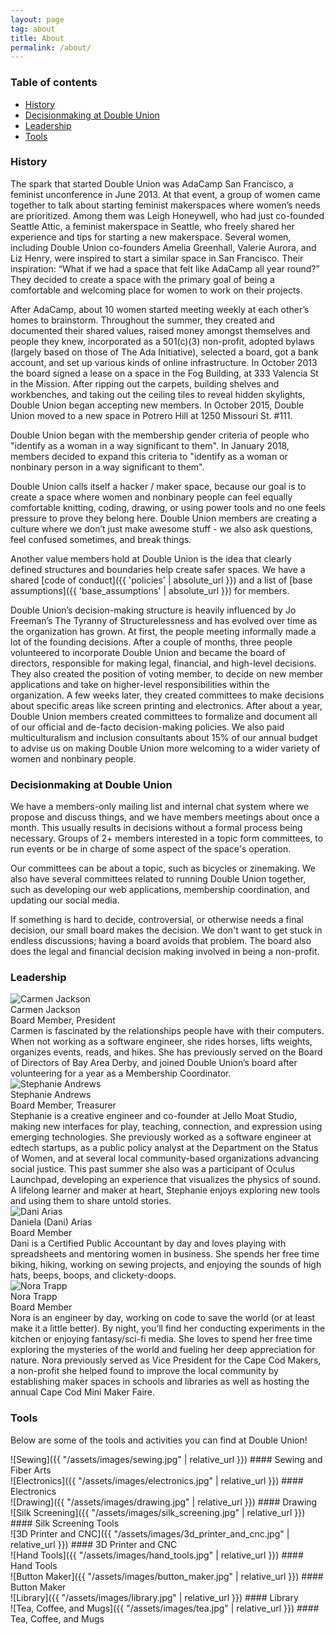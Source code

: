 ```yaml
---
layout: page
tag: about
title: About
permalink: /about/
---
```


### Table of contents

* [History](#history)
* [Decisionmaking at Double Union](#decisionmaking-at-double-union)
* [Leadership](#leadership)
* [Tools](#tools)

### History

The spark that started Double Union was AdaCamp San Francisco, a feminist unconference in June 2013. At that event, a group of women came together to talk about starting feminist makerspaces where women’s needs are prioritized. Among them was Leigh Honeywell, who had just co-founded Seattle Attic, a feminist makerspace in Seattle, who freely shared her experience and tips for starting a new makerspace. Several women, including Double Union co-founders Amelia Greenhall, Valerie Aurora, and Liz Henry, were inspired to start a similar space in San Francisco. Their inspiration: “What if we had a space that felt like AdaCamp all year round?” They decided to create a space with the primary goal of being a comfortable and welcoming place for women to work on their projects.

After AdaCamp, about 10 women started meeting weekly at each other’s homes to brainstorm. Throughout the summer, they created and documented their shared values, raised money amongst themselves and people they knew, incorporated as a 501(c)(3) non-profit, adopted bylaws (largely based on those of The Ada Initiative), selected a board, got a bank account, and set up various kinds of online infrastructure. In October 2013 the board signed a lease on a space in the Fog Building, at 333 Valencia St in the Mission. After ripping out the carpets, building shelves and workbenches, and taking out the ceiling tiles to reveal hidden skylights, Double Union began accepting new members. In October 2015, Double Union moved to a new space in Potrero Hill at 1250 Missouri St. #111.

Double Union began with the membership gender criteria of people who "identify as a woman in a way significant to them". In January 2018, members decided to expand this criteria to "identify as a woman or nonbinary person in a way significant to them".

Double Union calls itself a hacker / maker space, because our goal is to create a space where women and nonbinary people can feel equally comfortable knitting, coding, drawing, or using power tools and no one feels pressure to prove they belong here. Double Union members are creating a culture where we don’t just make awesome stuff - we also ask questions, feel confused sometimes, and break things.

Another value members hold at Double Union is the idea that clearly defined structures and boundaries help create safer spaces. We have a shared [code of conduct]({{ 'policies' | absolute_url }}) and a list of [base assumptions]({{ 'base_assumptions' | absolute_url }}) for members.

Double Union’s decision-making structure is heavily influenced by Jo Freeman’s The Tyranny of Structurelessness and has evolved over time as the organization has grown. At first, the people meeting informally made a lot of the founding decisions. After a couple of months, three people volunteered to incorporate Double Union and became the board of directors, responsible for making legal, financial, and high-level decisions. They also created the position of voting member, to decide on new member applications and take on higher-level responsibilities within the organization. A few weeks later, they created committees to make decisions about specific areas like screen printing and electronics. After about a year, Double Union members created committees to formalize and document all of our official and de-facto decision-making policies. We also paid multiculturalism and inclusion consultants about 15% of our annual budget to advise us on making Double Union more welcoming to a wider variety of women and nonbinary people.


### Decisionmaking at Double Union

We have a members-only mailing list and internal chat system where we propose and discuss things, and we have members meetings about once a month. This usually results in decisions without a formal process being necessary. Groups of 2+ members interested in a topic form committees, to run events or be in charge of some aspect of the space's operation.

Our committees can be about a topic, such as bicycles or zinemaking. We also have several committees related to running Double Union together, such as developing our web applications, membership coordination, and updating our social media.

If something is hard to decide, controversial, or otherwise needs a final decision, our small board makes the decision. We don't want to get stuck in endless discussions; having a board avoids that problem. The board also does the legal and financial decision making involved in being a non-profit.

### Leadership

<div class='leader'>
  <img 
    src='{{ "/assets/images/board/carmen-jackson.jpg" | relative_url }}' 
    alt='Carmen Jackson'
  />
  <div class='details'>
    <div class='name'>Carmen Jackson</div>
    <div class='title'>Board Member, President</div>
    <div class='bio'>
      Carmen is fascinated by the relationships people have with their computers. When not working as a software engineer, she rides horses, lifts weights, organizes events, reads, and hikes. She has previously served on the Board of Directors of Bay Area Derby, and joined Double Union’s board after volunteering for a year as a Membership Coordinator.
    </div>
  </div>
</div>

<div class='leader'>
  <img 
    src='{{ "/assets/images/board/stephanie-andrews.jpg" | relative_url }}' 
    alt='Stephanie Andrews'
  />
  <div class='details'>
    <div class='name'>Stephanie Andrews</div>
    <div class='title'>Board Member, Treasurer</div>
    <div class='bio'>
      Stephanie is a creative engineer and co-founder at Jello Moat Studio, making new interfaces for play, teaching, connection, and expression using emerging technologies. She previously worked as a software engineer at edtech startups, as a public policy analyst at the Department on the Status of Women, and at several local community-based organizations advancing social justice. This past summer she also was a participant of Oculus Launchpad, developing an experience that visualizes the physics of sound. A lifelong learner and maker at heart, Stephanie enjoys exploring new tools and using them to share untold stories.
    </div>
  </div>
</div>

<div class='leader'>
  <img 
    src='{{ "/assets/images/board/dani-arias.jpg" | relative_url }}' 
    alt='Dani Arias'
  />
  <div class='details'>
    <div class='name'>Daniela (Dani) Arias</div>
    <div class='title'>Board Member</div>
    <div class='bio'>
      Dani is a Certified Public Accountant by day and loves playing with spreadsheets and mentoring women in business. She spends her free time biking, hiking, working on sewing projects, and enjoying the sounds of high hats, beeps, boops, and clickety-doops.
    </div>
  </div>
</div>

<div class='leader'>
  <img 
    src='{{ "/assets/images/board/nora-trapp.jpg" | relative_url }}' 
    alt='Nora Trapp'
  />
  <div class='details'>
    <div class='name'>Nora Trapp</div>
    <div class='title'>Board Member</div>
    <div class='bio'>
      Nora is an engineer by day, working on code to save the world (or at least make it a little better). By night, you’ll find her conducting experiments in the kitchen or enjoying fantasy/sci-fi media. She loves to spend her free time exploring the mysteries of the world and fueling her deep appreciation for nature. Nora previously served as Vice President for the Cape Cod Makers, a non-profit she helped found to improve the local community by establishing maker spaces in schools and libraries as well as hosting the annual Cape Cod Mini Maker Faire.
    </div>
  </div>
</div>

### Tools

Below are some of the tools and activities you can find at Double Union!

<div class='tools' markdown='1'>
  <div class='tool' markdown='1'>
![Sewing]({{ "/assets/images/sewing.jpg" | relative_url }})
#### Sewing and Fiber Arts
  </div>

  <div class='tool' markdown='1'>
![Electronics]({{ "/assets/images/electronics.jpg" | relative_url }})
#### Electronics
  </div>

  <div class='tool' markdown='1'>
![Drawing]({{ "/assets/images/drawing.jpg" | relative_url }})
#### Drawing
  </div>

  <div class='tool' markdown='1'>
![Silk Screening]({{ "/assets/images/silk_screening.jpg" | relative_url }})
#### Silk Screening Tools
  </div>

  <div class='tool' markdown='1'>
![3D Printer and CNC]({{ "/assets/images/3d_printer_and_cnc.jpg" | relative_url }})
#### 3D Printer and CNC
  </div>

  <div class='tool' markdown='1'>
![Hand Tools]({{ "/assets/images/hand_tools.jpg" | relative_url }})
#### Hand Tools
  </div>

  <div class='tool' markdown='1'>
![Button Maker]({{ "/assets/images/button_maker.jpg" | relative_url }})
#### Button Maker
  </div>

  <div class='tool' markdown='1'>
![Library]({{ "/assets/images/library.jpg" | relative_url }})
#### Library
  </div>

  <div class='tool' markdown='1'>
![Tea, Coffee, and Mugs]({{ "/assets/images/tea.jpg" | relative_url }})
#### Tea, Coffee, and Mugs
  </div>

</div>
